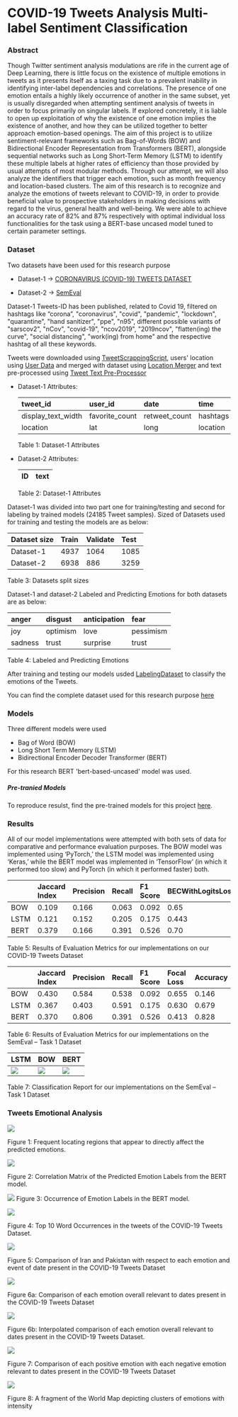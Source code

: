 # COVID-19 Tweets Analysis Multi-label Sentiment Classification

### Abstract

Though Twitter sentiment analysis modulations are rife in the current
age of Deep Learning, there is little focus on the existence of multiple
emotions in tweets as it presents itself as a taxing task due to a
prevalent inability in identifying inter-label dependencies and
correlations. The presence of one emotion entails a highly likely
occurrence of another in the same subset, yet is usually disregarded
when attempting sentiment analysis of tweets in order to focus primarily
on singular labels. If explored concretely, it is liable to open up
exploitation of why the existence of one emotion implies the existence
of another, and how they can be utilized together to better approach
emotion-based openings. The aim of this project is to utilize
sentiment-relevant frameworks such as Bag-of-Words (BOW) and
Bidirectional Encoder Representation from Transformers (BERT), alongside
sequential networks such as Long Short-Term Memory (LSTM) to identify
these multiple labels at higher rates of efficiency than those provided
by usual attempts of most modular methods. Through our attempt, we will
also analyze the identifiers that trigger each emotion, such as month
frequency and location-based clusters. The aim of this research is to
recognize and analyze the emotions of tweets relevant to COVID-19, in
order to provide beneficial value to prospective stakeholders in making
decisions with regard to the virus, general health and well-being. We
were able to achieve an accuracy rate of 82% and 87% respectively with
optimal individual loss functionalities for the task using a BERT-base
uncased model tuned to certain parameter settings.

### Dataset

Two datasets have been used for this research purpose
- Dataset-1 ->
  [CORONAVIRUS (COVID-19) TWEETS DATASET](https://ieee-dataport.org/open-access/coronavirus-covid-19-tweets-dataset)

- Dataset-2 ->
  [SemEval](http://saifmohammad.com/WebDocs/AIT-2018/AIT2018-DATA/SemEval2018-Task1-all-data.zip)


Dataset-1 Tweets-ID has been published, related to Covid 19, filtered on
hashtags like “corona”, "coronavirus", "covid", "pandemic", "lockdown",
"quarantine", "hand sanitizer", "ppe", "n95", different possible
variants of "sarscov2", "nCov", "covid-19", "ncov2019", "2019ncov",
"flatten(ing) the curve", "social distancing", "work(ing) from home" and
the respective hashtag of all these keywords.

Tweets were downloaded using [TweetScrappingScript](Codes/TweetScrappingScript.R), users' location
using [User Data]() and merged with dataset using [Location Merger](Codes/Location%20Merger.R) and text pre-processed using [Tweet Text Pre-Processor]()

- Dataset-1 Attributes:

    | tweet_id           | user_id        | date          | time     | is_qoute | text    |
    |:-------------------|:---------------|:--------------|:---------|:---------|:--------|
    | display_text_width | favorite_count | retweet_count | hashtags | lang     | symbols |
    | location           | lat            | long          | location | lat      | long    |

    Table 1: Dataset-1 Attributes

- Dataset-2 Attributes:

    | ID       | text           |
    |:---------|:---------------|

    Table 2: Dataset-1 Attributes

Dataset-1 was divided into two part one for training/testing and second for labeling by trained models (24185 Tweet samples). Sized of Datasets used for training and testing the models are as below:

| Dataset size | Train | Validate | Test |
|:-------------|:------|:---------|:-----|
| Dataset-1    | 4937  | 1064     | 1085 |
| Dataset-2    | 6938  | 886      | 3259 |

Table 3: Datasets split sizes

Dataset-1 and dataset-2 Labeled and Predicting Emotions for both datasets are as below:

| anger   | disgust  | anticipation | fear      |
|:--------|:---------|:-------------|:----------|
| joy     | optimism | love         | pessimism |
| sadness | trust    | surprise     | trust     |

Table 4: Labeled and Predicting Emotions

After training and testing our models usded
[LabelingDataset](https://drive.google.com/file/d/15zxJxv2vvw0aPIn7YkeTddABrX0htadZ/view?usp=sharing)
to classify the emotions of the Tweets.


You can find the complete dataset used for this research purpose
[here](https://drive.google.com/drive/folders/1WLDUF-SOPVk6RwuhqgR2XRwnbrWng8mo?usp=sharing)

### Models

Three different models were used
- Bag of Word (BOW)
- Long Short Term Memory (LSTM)
- Bidirectional Encoder Decoder Transformer (BERT)

For this research BERT 'bert-based-uncased' model was used.

##### Pre-tranied Models

To reproduce resulst, find the pre-trained models for this project
[here](https://drive.google.com/drive/folders/1ySF7HwnQz00Zju1Hma94jdkacuInTMge?usp=sharing).

### Results

All of our model implementations were attempted with both sets of data
for comparative and performance evaluation purposes. The BOW model was
implemented using ‘PyTorch,’ the LSTM model was implemented using
‘Keras,’ while the BERT model was implemented in ‘TensorFlow’ (in which
it performed too slow) and PyTorch (in which it performed faster) both.

|      | Jaccard Index | Precision | Recall | F1 Score | BECWithLogitsLoss | Accuracy |
|:-----|:--------------|:----------|:-------|:---------|:------------------|:---------|
| BOW  | 0.109         | 0.166     | 0.063  | 0.092    | 0.65              | 0.176    |
| LSTM | 0.121         | 0.152     | 0.205  | 0.175    | 0.443             | 0.548    |
| BERT | 0.379         | 0.166     | 0.391  | 0.526    | 0.70              | 0.873    |

Table 5: Results of Evaluation Metrics for our implementations on our COVID-19 Tweets Dataset

|      | Jaccard Index | Precision | Recall | F1 Score | Focal Loss | Accuracy |
|:-----|:--------------|:----------|:-------|:---------|:-----------|:---------|
| BOW  | 0.430         | 0.584     | 0.538  | 0.092    | 0.655      | 0.146    |
| LSTM | 0.367         | 0.403     | 0.591  | 0.175    | 0.630      | 0.679    |
| BERT | 0.370         | 0.806     | 0.391  | 0.526    | 0.413      | 0.828    |

Table 6: Results of Evaluation Metrics for our implementations on the SemEval – Task 1 Dataset


| LSTM                                     | BOW                                     | BERT                                     |
|:-----------------------------------------|:----------------------------------------|:-----------------------------------------|
| ![](Images/LSTMClassificationReport.PNG) | ![](Images/BOWClassificationReport.PNG) | ![](Images/bertClassificationReport.PNG) |

Table 7: Classification Report for our implementations on the SemEval – Task 1 Dataset



### Tweets Emotional Analysis


![](Images/3.JPG)

Figure 1: Frequent locating regions that appear to directly affect the predicted emotions.



![](Images/2.png)

Figure 2: Correlation Matrix of the Predicted Emotion Labels from the BERT model.



![](Images/1.png)
Figure 3: Occurrence of Emotion Labels in the BERT model.



![](Images/4.png)

Figure 4: Top 10 Word Occurrences in the tweets of the COVID-19 Tweets Dataset.



![](Images/5.png)

Figure 5: Comparison of Iran and Pakistan with respect to each emotion and event of date present in the COVID-19 Tweets Dataset



![](Images/6.png)

Figure 6a: Comparison of each emotion overall relevant to dates present in the COVID-19 Tweets Dataset



![](Images/7.png)

Figure 6b: Interpolated comparison of each emotion overall relevant to dates present in the COVID-19 Tweets Dataset.



![](Images/8.png)

Figure 7: Comparison of each positive emotion with each negative emotion relevant to dates present in the COVID-19 Tweets Dataset



![](Images/9.PNG)

Figure 8: A fragment of the World Map depicting clusters of emotions with intensity


